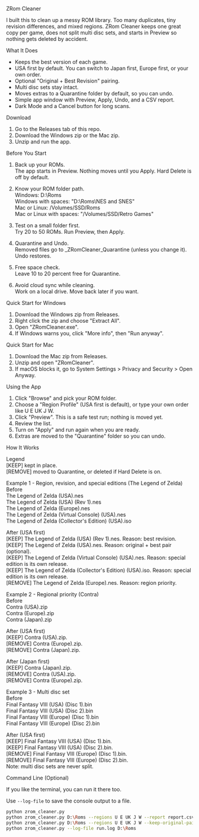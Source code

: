 ZRom Cleaner

I built this to clean up a messy ROM library. Too many duplicates, tiny revision differences, and mixed regions. ZRom Cleaner keeps one great copy per game, does not split multi disc sets, and starts in Preview so nothing gets deleted by accident.

What It Does

- Keeps the best version of each game.
- USA first by default. You can switch to Japan first, Europe first, or your own order.
- Optional "Original + Best Revision" pairing.
- Multi disc sets stay intact.
- Moves extras to a Quarantine folder by default, so you can undo.
- Simple app window with Preview, Apply, Undo, and a CSV report.
- Dark Mode and a Cancel button for long scans.

Download

1. Go to the Releases tab of this repo.
2. Download the Windows zip or the Mac zip.
3. Unzip and run the app.

Before You Start

1) Back up your ROMs.  
   The app starts in Preview. Nothing moves until you Apply. Hard Delete is off by default.

2) Know your ROM folder path.  
   Windows: D:\Roms  
   Windows with spaces: "D:\Roms\NES and SNES"  
   Mac or Linux: /Volumes/SSD/Roms  
   Mac or Linux with spaces: "/Volumes/SSD/Retro Games"

3) Test on a small folder first.  
   Try 20 to 50 ROMs. Run Preview, then Apply.

4) Quarantine and Undo.  
   Removed files go to _ZRomCleaner_Quarantine (unless you change it). Undo restores.

5) Free space check.  
   Leave 10 to 20 percent free for Quarantine.

6) Avoid cloud sync while cleaning.  
   Work on a local drive. Move back later if you want.

Quick Start for Windows

1. Download the Windows zip from Releases.
2. Right click the zip and choose "Extract All".
3. Open "ZRomCleaner.exe".
4. If Windows warns you, click "More info", then "Run anyway".

Quick Start for Mac

1. Download the Mac zip from Releases.
2. Unzip and open "ZRomCleaner".
3. If macOS blocks it, go to System Settings > Privacy and Security > Open Anyway.

Using the App

1. Click "Browse" and pick your ROM folder.
2. Choose a "Region Profile" (USA first is default), or type your own order like U E UK J W.
3. Click "Preview". This is a safe test run; nothing is moved yet.
4. Review the list.
5. Turn on "Apply" and run again when you are ready.
6. Extras are moved to the "Quarantine" folder so you can undo.

How It Works

Legend  
[KEEP] kept in place.  
[REMOVE] moved to Quarantine, or deleted if Hard Delete is on.

Example 1 - Region, revision, and special editions (The Legend of Zelda)  
Before  
The Legend of Zelda (USA).nes  
The Legend of Zelda (USA) (Rev 1).nes  
The Legend of Zelda (Europe).nes  
The Legend of Zelda (Virtual Console) (USA).nes  
The Legend of Zelda (Collector's Edition) (USA).iso

After (USA first)  
[KEEP]   The Legend of Zelda (USA) (Rev 1).nes. Reason: best revision.  
[KEEP]   The Legend of Zelda (USA).nes. Reason: original + best pair (optional).  
[KEEP]   The Legend of Zelda (Virtual Console) (USA).nes. Reason: special edition is its own release.  
[KEEP]   The Legend of Zelda (Collector's Edition) (USA).iso. Reason: special edition is its own release.  
[REMOVE] The Legend of Zelda (Europe).nes. Reason: region priority.

Example 2 - Regional priority (Contra)  
Before  
Contra (USA).zip  
Contra (Europe).zip  
Contra (Japan).zip

After (USA first)  
[KEEP]   Contra (USA).zip.  
[REMOVE] Contra (Europe).zip.  
[REMOVE] Contra (Japan).zip.

After (Japan first)  
[KEEP]   Contra (Japan).zip.  
[REMOVE] Contra (USA).zip.  
[REMOVE] Contra (Europe).zip.

Example 3 - Multi disc set  
Before  
Final Fantasy VIII (USA) (Disc 1).bin  
Final Fantasy VIII (USA) (Disc 2).bin  
Final Fantasy VIII (Europe) (Disc 1).bin  
Final Fantasy VIII (Europe) (Disc 2).bin

After (USA first)  
[KEEP]   Final Fantasy VIII (USA) (Disc 1).bin.  
[KEEP]   Final Fantasy VIII (USA) (Disc 2).bin.  
[REMOVE] Final Fantasy VIII (Europe) (Disc 1).bin.  
[REMOVE] Final Fantasy VIII (Europe) (Disc 2).bin.  
Note: multi disc sets are never split.

Command Line (Optional)

If you like the terminal, you can run it there too.

Use `--log-file` to save the console output to a file.

```bash
python zrom_cleaner.py
python zrom_cleaner.py D:\Roms --regions U E UK J W --report report.csv
python zrom_cleaner.py D:\Roms --regions U E UK J W --keep-original-pair --apply
python zrom_cleaner.py --log-file run.log D:\Roms
```
